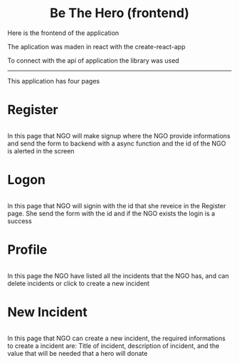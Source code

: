 <h1 align="center">Be The Hero (frontend)</h1>
<p>Here is the frontend of the application</p>
<p>The aplication was maden in react with the create-react-app</p>
<p>To connect with the api of application the library was used</p>

---

<p>This application has four pages</p>

# Register
<div align="center">
	<img src="https://e5xvvg.dm.files.1drv.com/y4mXV8eAiE42sX5B50iJjLMo0juXEHs-x29mC9Zr6sSm5yqIaf3zL9dXIgeK-LcsluzavmoxC0RmLig3nkuiblANey8R1veBx_zvaJsUKRnLxFFyKBEO8oajbRjiU3uRiteMxbouYkQhrDyiNeW-OmVoOyF7ClmD0KdVM3qMFnMrNcEFawyns5PoAgm3VPiZdymSfCcuPtKbB_nJaAh71d3_Q?width=1920&height=910&cropmode=none" alt="" />
</div>
<p>In this page that NGO will make signup where the NGO provide informations and send the form to backend with a async function and the id of the NGO is alerted in the screen</p>

# Logon
<div align="center">
	<img src="https://epxvvg.dm.files.1drv.com/y4marjH7IziG0JtGJkQ2jmNtNZKVZ7-_cMSbTR16Wn5lI2yAWMMPqsFijcdOqwo2_wqHAk2NfuFvoUdtVXL4jATFci1yEaRmhsj095oC4BoJRPtKBU1vZbvjThmW53-4SkDg3bbFVYj0Kp4a1gw4RcnF6IOE8ixRLtIdzAi37tLt9mPs96_sdJRMksD3t7CkEdABqgKT3XKdp30CJdQxqIn2g?width=1280&height=607&cropmode=none" alt="" />
</div>
<p>In this page that NGO will signin with the id that she reveice in the Register page. She send the form with the id and if the NGO exists the login is a success</p>

# Profile
<div align="center">
	<img src="https://d5xvvg.dm.files.1drv.com/y4m0-Cm7D12R9t01RrOGEGpNILViJ_n351bCeM_BSdD5DuSMfTxoxrOdNPJpbPLbDv3h8jn3jBZdrcKLpNU-sjHueS0i-MjVwjitGvRwymve01lvPDWjNw2h-HQ0BxbubfeJXUvJI2eyiAxO9WaKok6rFWR65q4rKTAcxptOm7Z53LQzJV6AIWs2zZPKFvFznAAbbskqW8WnzfKwlfDL-TQ2w?width=1894&height=910&cropmode=none" alt="" />
</div>
<p>In this page the NGO have listed all the incidents that the NGO has, and can delete incidents or click to create a new incident</p>

# New Incident
<div align="center">
	<img src="https://dzxvvg.dm.files.1drv.com/y4m954hH9yFraXpPPrOW3ZfdkScxhDpVZSO4HU6XHFCUrL28JOETh0QjIMh5W7Der6plzDyAulCqWch1jrTgzCsJmvA2N4V6lKwT8gyBFwUJZSUyK31QVKUabcyYX6HgZviyIKDVOu-hvUpfWfOcbCX-GeDsHj5_r3XS8Q7iAjwowgrVOvcRrX2uJtiNCKC3ewlzL28tKe8EE4Kh9csyjNzXA?width=1280&height=607&cropmode=none" alt="" />
</div>
<p>In this page that NGO can create a new incident, the required informations to create a incident are: Title of incident, description of incident, and the value that will be needed that a hero will donate</p>